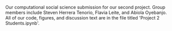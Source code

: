 Our computational social science submission for our second project. Group members include Steven Herrera Tenorio, Flavia Leite, and Abiola Oyebanjo. All of our code, figures, and discussion text are in the file titled 'Project 2 Students.ipynb'. 
